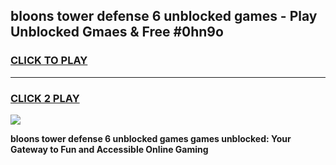 
## bloons tower defense 6 unblocked games - Play Unblocked Gmaes & Free #0hn9o
<h3>
<a href="https://news.freeplayer.one?title=bloons_tower_defense_6_unblocked_games&ref=03M">CLICK TO PLAY</a></h3>
<hr>

<h3>
<a href="https://news.freeplayer.one?title=bloons_tower_defense_6_unblocked_games&ref=03M">CLICK 2 PLAY</a>
  
</h3>

<a href="https://news.freeplayer.one?title=bloons_tower_defense_6_unblocked_games&ref=03M"><img src="https://clearcache.store/games.png"></a>


**bloons tower defense 6 unblocked games games unblocked: Your Gateway to Fun and Accessible Online Gaming**
